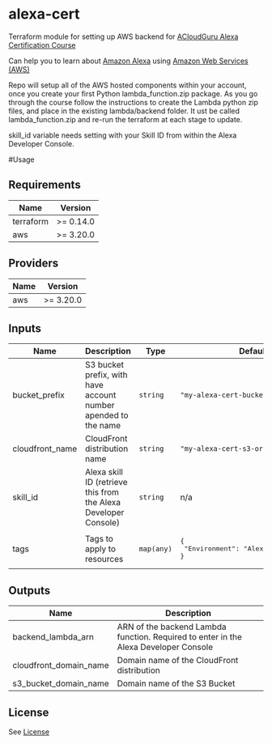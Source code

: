 # alexa-cert

Terraform module for setting up AWS backend for [ACloudGuru Alexa Certification Course](https://acloudguru.com/course/aws-certified-alexa-skill-builder-specialty)

Can help you to learn about [Amazon Alexa](https://developer.amazon.com/alexa) using [Amazon Web Services (AWS)](https://aws.amazon.com/)


Repo will setup all of the AWS hosted components within your account, once you create your first Python lambda_function.zip package.
As you go through the course follow the instructions to create the Lambda python zip files, and place in the existing lambda/backend folder.  It ust be called lambda_function.zip and re-run the terraform at each stage to update.

skill_id variable needs setting with your Skill ID from within the Alexa Developer Console.

#Usage 


<!--- BEGIN_TF_DOCS --->
## Requirements

| Name | Version |
|------|---------|
| terraform | >= 0.14.0 |
| aws | >= 3.20.0 |

## Providers

| Name | Version |
|------|---------|
| aws | >= 3.20.0 |

## Inputs

| Name | Description | Type | Default | Required |
|------|-------------|------|---------|:--------:|
| bucket\_prefix | S3 bucket prefix, with have account number apended to the name | `string` | `"my-alexa-cert-bucket-"` | no |
| cloudfront\_name | CloudFront distribution name | `string` | `"my-alexa-cert-s3-origin"` | no |
| skill\_id | Alexa skill ID (retrieve this from the Alexa Developer Console) | `string` | n/a | yes |
| tags | Tags to apply to resources | `map(any)` | <pre>{<br>  "Environment": "Alexa-Certification"<br>}</pre> | no |

## Outputs

| Name | Description |
|------|-------------|
| backend\_lambda\_arn | ARN of the backend Lambda function.  Required to enter in the Alexa Developer Console |
| cloudfront\_domain\_name | Domain name of the CloudFront distribution |
| s3\_bucket\_domain\_name | Domain name of the S3 Bucket |

<!--- END_TF_DOCS --->

## License

See  [License](https://github.com/markjamesross/alexa-cert/LICENSE)